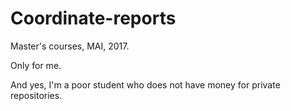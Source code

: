 # Coordinate-reports

Master's сourses, MAI, 2017.

Only for me.

And yes, I'm a poor student who does not have money for private repositories.

